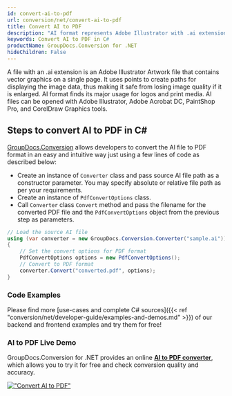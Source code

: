 ```yaml
---
id: convert-ai-to-pdf
url: conversion/net/convert-ai-to-pdf
title: Convert AI to PDF
description: "AI format represents Adobe Illustrator with .ai extension. Learn how to convert AI to PDF file programmatically in C# language using GroupDocs.Conversion for .NET library."
keywords: Convert AI to PDF in C#
productName: GroupDocs.Conversion for .NET
hideChildren: False
---
```


A file with an .ai extension is an Adobe Illustrator Artwork file that contains vector graphics on a single page. It uses points to create paths for displaying the image data, thus making it safe from losing image quality if it is enlarged. AI format finds its major usage for logos and print media. AI files can be opened with Adobe Illustrator, Adobe Acrobat DC, PaintShop Pro, and CorelDraw Graphics tools.

## Steps to convert AI to PDF in C#

[GroupDocs.Conversion](https://products.groupdocs.com/conversion/net) allows developers to convert the AI file to PDF format in an easy and intuitive way just using a few lines of code as described below:

* Create an instance of `Converter` class and pass source AI file path as a constructor parameter. You may specify absolute or relative file path as per your requirements. 
* Create an instance of `PdfConvertOptions` class.
* Call `Converter` class `Convert` method and pass the filename for the converted PDF file and the `PdfConvertOptions` object from the previous step as parameters.

```csharp
// Load the source AI file
using (var converter = new GroupDocs.Conversion.Converter("sample.ai"))
{
    // Set the convert options for PDF format
    PdfConvertOptions options = new PdfConvertOptions();
    // Convert to PDF format
    converter.Convert("converted.pdf", options);
}
```

### Code Examples

Please find more [use-cases and complete C# sources]({{< ref "conversion/net/developer-guide/examples-and-demos.md" >}}) of our backend and frontend examples and try them for free!

### AI to PDF Live Demo

GroupDocs.Conversion for .NET provides an online [**AI to PDF converter**](https://products.groupdocs.app/conversion/ai-to-pdf), which allows you to try it for free and check conversion quality and accuracy.

[!["Convert AI to PDF"](conversion/net/images/convert-ai-to-pdf.png)](https://products.groupdocs.app/conversion/ai-to-pdf)
